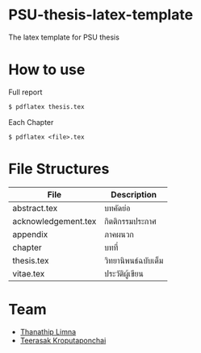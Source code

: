 PSU-thesis-latex-template
=========================

The latex template for PSU thesis  

How to use
==========
Full report  

```sh
$ pdflatex thesis.tex
```

Each Chapter  
```
$ pdflatex <file>.tex
```

File Structures
==============

|File|Description|
|---|---|
|abstract.tex|บทคัดย่อ|
|acknowledgement.tex|กิตติกรรมประกาศ|
|appendix|ภาคผนวก|
|chapter|บทที่|
|thesis.tex|วิทยานิพนธ์ฉบับเต็ม|
|vitae.tex|ประวัติผู้เขียน|



Team
====

* [Thanathip Limna](https://github.com/sdayu)
* [Teerasak Kroputaponchai](http://github.com/ibotdotout)
